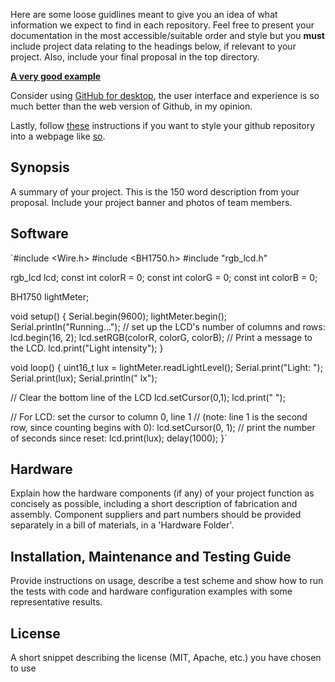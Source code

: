 Here are some loose guidlines meant to give you an idea of what information we expect to find in each repository. Feel free to present your documentation in the most accessible/suitable order and style but you **must** include project data relating to the headings below, if relevant to your project. Also, include your final proposal in the top directory.

[**A very good example**](https://github.com/Biological-Microsystems-Laboratory/micropipette)

Consider using [GitHub for desktop](https://desktop.github.com/), the user interface and experience is so much better than the web version of Github, in my opinion.

Lastly, follow [these](https://pages.github.com/) instructions if you want to style your github repository into a webpage like [so](https://biomakers.github.io/Example-repo/).

## Synopsis

A summary of your project. This is the 150 word description from your proposal. Include your project banner and photos of team members.

## Software


`#include <Wire.h>
#include <BH1750.h>
#include "rgb_lcd.h"

rgb_lcd lcd;
const int colorR = 0;
const int colorG = 0;
const int colorB = 0;

BH1750 lightMeter;

void setup() {
  Serial.begin(9600);
  lightMeter.begin();
  Serial.println("Running...");
  // set up the LCD's number of columns and rows:
  lcd.begin(16, 2);
  lcd.setRGB(colorR, colorG, colorB);
  // Print a message to the LCD.
  lcd.print("Light intensity");
}

void loop() {
  uint16_t lux = lightMeter.readLightLevel();
  Serial.print("Light: ");
  Serial.print(lux);
  Serial.println(" lx");

  // Clear the bottom line of the LCD
  lcd.setCursor(0,1);
  lcd.print("          ");

  // For LCD: set the cursor to column 0, line 1
  // (note: line 1 is the second row, since counting begins with 0):
  lcd.setCursor(0, 1);
  // print the number of seconds since reset:
  lcd.print(lux);
  delay(1000);
}`

## Hardware

Explain how the hardware components (if any) of your project function as concisely as possible, including a short description of fabrication and assembly. Component suppliers and part numbers should be provided separately in a bill of materials, in a 'Hardware Folder'.

## Installation, Maintenance and Testing Guide

Provide instructions on usage, describe a test scheme and show how to run the tests with code and hardware configuration examples with some representative results.

## License

A short snippet describing the license (MIT, Apache, etc.) you have chosen to use
